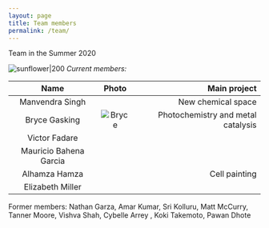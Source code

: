 ```yaml
---
layout: page
title: Team members 
permalink: /team/
---
```

Team in the Summer 2020

![sunflower|200](/_assets/sunflowers.JPG)
*Current members:*

|  Name            | Photo | Main project
:-----------------:|:-----:|-----------------:
Manvendra Singh | ![]() | New chemical space
Bryce Gasking | ![Bryce](/_assets/bryce.JPG) | Photochemistry and metal catalysis
Victor Fadare | |
Mauricio Bahena Garcia | |
Alhamza Hamza | | Cell painting
Elizabeth Miller | |

Former members: Nathan Garza, Amar Kumar, Sri Kolluru, Matt McCurry, Tanner Moore, Vishva Shah, Cybelle Arrey
, Koki Takemoto, Pawan Dhote



